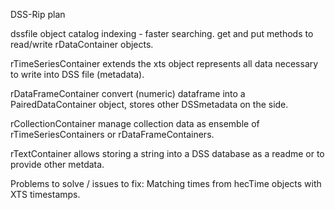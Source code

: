 DSS-Rip plan


dssfile object
  catalog indexing - faster searching.
  get and put methods to read/write rDataContainer objects.

rTimeSeriesContainer
  extends the xts object
  represents all data necessary to write into DSS file (metadata).

rDataFrameContainer
  convert (numeric) dataframe into a PairedDataContainer object, stores other DSSmetadata on the side.

rCollectionContainer
  manage collection data as ensemble of rTimeSeriesContainers or rDataFrameContainers.

rTextContainer
  allows storing a string into a DSS database as a readme or to provide other metdata.


Problems to solve / issues to fix:
  Matching times from hecTime objects with XTS timestamps.
